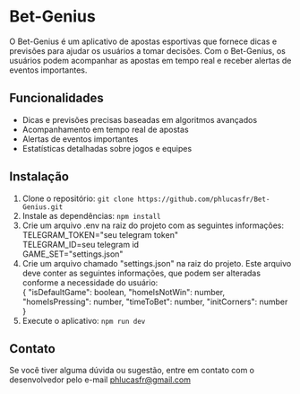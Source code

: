 # Bet-Genius

O Bet-Genius é um aplicativo de apostas esportivas que fornece dicas e previsões para ajudar os usuários a tomar decisões. Com o Bet-Genius, os usuários podem acompanhar as apostas em tempo real e receber alertas de eventos importantes.

## Funcionalidades
- Dicas e previsões precisas baseadas em algoritmos avançados
- Acompanhamento em tempo real de apostas
- Alertas de eventos importantes
- Estatísticas detalhadas sobre jogos e equipes

## Instalação

1. Clone o repositório: `git clone https://github.com/phlucasfr/Bet-Genius.git`
2. Instale as dependências: `npm install`
3. Crie um arquivo .env na raiz do projeto com as seguintes informações:<br>
TELEGRAM_TOKEN="seu telegram token"<br>
TELEGRAM_ID=seu telegram id<br>
GAME_SET="settings.json"
4. Crie um arquivo chamado "settings.json" na raiz do projeto. Este arquivo deve conter as seguintes informações, que podem ser alteradas conforme a necessidade do usuário:<br>{
"isDefaultGame": boolean,
"homeIsNotWin": number,
"homeIsPressing": number,
"timeToBet": number,
"initCorners": number
}
6. Execute o aplicativo: `npm run dev`

## Contato

Se você tiver alguma dúvida ou sugestão, entre em contato com o desenvolvedor pelo e-mail phlucasfr@gmail.com

